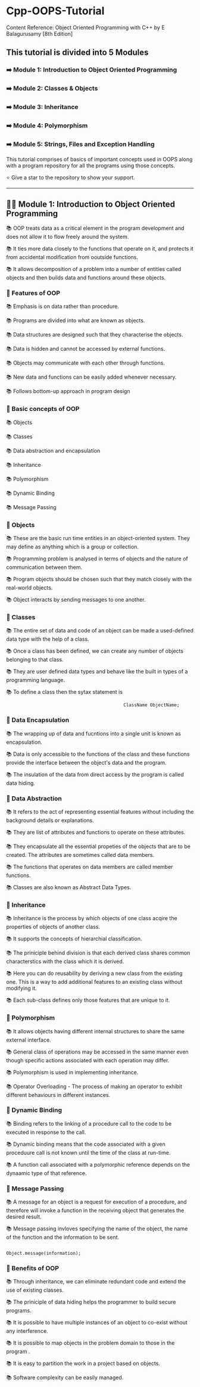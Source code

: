 # Cpp-OOPS-Tutorial
Content Reference: Object Oriented Programming with C++ by E Balagurusamy [8th Edition]

## This tutorial is divided into 5 Modules

### ➡️ Module 1: Introduction to Object Oriented Programming 

### ➡️ Module 2: Classes & Objects

### ➡️ Module 3: Inheritance

### ➡️ Module 4: Polymorphism

### ➡️ Module 5: Strings, Files and Exception Handling

This tutorial comprises of basics of important concepts used in OOPS along with a program repository for all the programs using those concepts.

⭐ Give a star to the repository to show your support.

____________________________________________________________________________________________________________________________________________________

## 👨‍💻 Module 1: Introduction to Object Oriented Programming

📚 OOP treats data as a critical element in the program development and does not allow it to flow freely around the system.

📚 It ties more data closely to the functions that operate on it, and protects it from accidental modification from ooutside functions.

📚 It allows decomposition of a problem into a number of entities called objects and then builds data and functions around these objects.

### 💎 Features of OOP

📚 Emphasis is on data rather than procedure.

📚 Programs are divided into what are known as objects.

📚 Data structures are designed such that they characterise the objects.

📚 Data is hidden and cannot be accessed by external functions.

📚 Objects may communicate with each other through functions.

📚 New data and functions can be easily added whenever necessary.

📚 Follows bottom-up approach in program design

### 📙 Basic concepts of OOP

📚 Objects

📚 Classes 

📚 Data abstraction and encapsulation

📚 Inheritance

📚 Polymorphism

📚 Dynamic Binding

📚 Message Passing

### 📙 Objects

📚 These are the basic run time entities in an object-oriented system. They may define as anything which is a group or collection.

📚 Programming problem is analysed in terms of objects and the nature of communication between them.

📚 Program objects should be chosen such that they match closely with the real-world objects.

📚 Object interacts by sending messages to one another.

### 📙 Classes

📚 The entire set of data and code of an object can be made a used-defined data type with the help of a class.

📚 Once a class has been defined, we can create any number of objects belonging to that class.

📚 They are user defined data types and behave like the built in types of a programming language.

📚 To define a class then the sytax statement is 

                                                ClassName ObjectName;

### 📙 Data Encapsulation 

📚 The wrapping up of data and fucntions into a single unit is known as encapsulation.

📚 Data is only accessible to the functions of the class and these functions provide the interface between the object's data and the program.

📚 The insulation of the data from direct access by the program is called data hiding.

### 📙 Data Abstraction

📚 It refers to the act of representing essential features without including the background details or explanations.

📚 They are list of attributes and functions to operate on these attributes.

📚 They encapsulate all the essential propeties of the objects that are to be created. The attributes are sometimes called data members.

📚 The functions that operates on data members are called member functions.

📚 Classes are also known as Abstract Data Types.

### 📙 Inheritance

📚 Inheritance is the process by which objects of one class acqire the properties of objects of another class.

📚 It supports the concepts of hierarchial classification.

📚 The priniciple behind division is that each derived class shares common characterstics with the class which it is derived.

📚 Here you can do reusability by deriving a new class from the existing one. This is a way to add additional features to an existing class without modifying it.

📚 Each sub-class defines only those features that are unique to it.

### 📙 Polymorphism

📚 It allows objects having different internal structures to share the same external interface. 

📚 General class of operations may be accessed in the same manner even though specific actions associated with each operation may differ.

📚 Polymorphism is used in implementing inheritance.

📚 Operator Overloading - The process of making an operator to exhibit different behaviours in different instances.

### 📙 Dynamic Binding

📚 Binding refers to the linking of a procedure call to the code to be executed in response to the call.

📚 Dynamic binding means that the code associated with a given proceduure call is not known until the time of the class at run-time.

📚 A function call associated with a polymorphic reference depends on the dynaamic type of that reference.

### 📙 Message Passing

📚 A message for an object is a request for execution of a procedure, and therefore will invoke a function in the receiving object that generates the desired result.

📚 Message passing invloves specifying the name of the object, the name of the function and the information to be sent.

                                                       Object.message(information);

### 📙 Benefits of OOP

📚 Through inheritance, we can eliminate redundant code and extend the use of existing classes.

📚 The priniciple of data hiding helps the programmer to build secure programs.

📚 It is possible to have multiple instances of an object to co-exist without any interference.

📚 It is possible to map objects in the problem domain to those in the program .

📚 It is easy to partition the work in a project based on objects.

📚 Software complexity can be easily managed.



                                      









